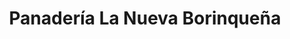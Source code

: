---
title: "Panadería La Nueva Borinqueña"
url: /aguadilla/panaderia-la-nueva-borinquena/
shop: Bäckerei
---